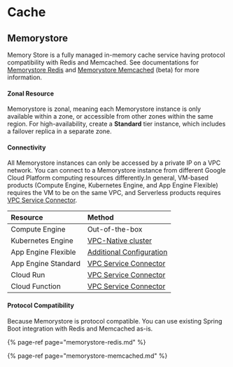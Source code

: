 # Cache

## Memorystore

Memory Store is a fully managed in-memory cache service having protocol compatibility with Redis and Memcached. See documentations for [Memorystore Redis](https://cloud.google.com/memorystore/docs/redis/) and [Memorystore Memcached](https://cloud.google.com/memorystore/docs/memcached) \(beta\) for more information.

#### Zonal Resource

Memorystore is zonal, meaning each Memorystore instance is only available within a zone, or accessible from other zones within the same region. For high-availability, create a **Standard** tier instance, which includes a failover replica in a separate zone.

#### Connectivity

All Memorystore instances can only be accessed by a private IP on a VPC network. You can connect to a Memorystore instance from different Google Cloud Platform computing resources differently.In general, VM-based products \(Compute Engine, Kubernetes Engine, and App Engine Flexible\) requires the VM to be on the same VPC, and Serverless products requires [VPC Service Connector](https://cloud.google.com/vpc/docs/configure-serverless-vpc-access).

| Resource | Method |
| :--- | :--- |
| Compute Engine | Out-of-the-box |
| Kubernetes Engine | [VPC-Native cluster](https://cloud.google.com/kubernetes-engine/docs/how-to/alias-ips) |
| App Engine Flexible | [Additional Configuration](https://cloud.google.com/appengine/docs/flexible/java/using-shared-vpc) |
| App Engine Standard | [VPC Service Connector](https://cloud.google.com/appengine/docs/standard/java11/connecting-vpc) |
| Cloud Run | [VPC Service Connector](https://cloud.google.com/run/docs/configuring/connecting-vpc) |
| Cloud Function | [VPC Service Connector](https://cloud.google.com/functions/docs/networking/connecting-vpc) |

#### Protocol Compatibility

Because Memorystore is protocol compatible. You can use existing Spring Boot integration with Redis and Memcached as-is.

{% page-ref page="memorystore-redis.md" %}

{% page-ref page="memorystore-memcached.md" %}
